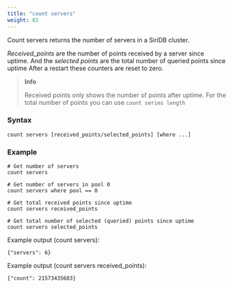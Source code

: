 ```yaml
---
title: "count servers"
weight: 82
---
```


Count servers returns the number of servers in a SiriDB cluster.

*Received_points* are the number of points received by a server since uptime. And the *selected points* are the total number of queried points since uptime
After a restart these counters are reset to zero.

>**Info**
>
>Received points only shows the number of points after uptime. For the total
>number of points you can use `count series length`

### Syntax

    count servers [received_points/selected_points] [where ...]

### Example

    # Get number of servers
    count servers

    # Get number of servers in pool 0
    count servers where pool == 0

    # Get total received points since uptime
    count servers received_points

    # Get total number of selected (queried) points since uptime
    count servers selected_points

Example output (count servers):

    {"servers": 6}

Example output (count servers received_points):

    {"count": 21573435683}
